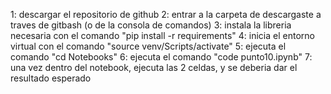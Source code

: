 1: descargar el repositorio de github
2: entrar a la carpeta de descargaste a traves de gitbash (o de la consola de comandos)
3: instala la libreria necesaria con el comando "pip install -r requirements"
4: inicia el entorno virtual con el comando "source venv/Scripts/activate"
5: ejecuta el comando "cd Notebooks"
6: ejecuta el comando "code punto10.ipynb"
7: una vez dentro del notebook, ejecuta las 2 celdas, y se deberia dar el resultado esperado